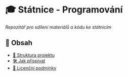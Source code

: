 # 🎓 Státnice - Programování  
*Repozitář pro sdílení materiálů a kódu ke státnicím*  

## 📌 Obsah  
- [📂 Struktura projektu](#-struktura-projektu)  
- [🛠 Jak přispívat](#-jak-přispívat)  
- [📜 Licenční podmínky](#-licenční-podmínky)  


